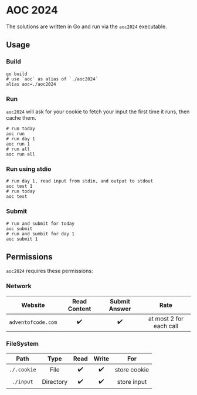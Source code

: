 # AOC 2024

The solutions are written in Go and run via the `aoc2024` executable.

## Usage

### Build

```shell
go build
# use `aoc` as alias of `./aoc2024`
alias aoc=./aoc2024
```

### Run

`aoc2024` will ask for your cookie to fetch your input the first time it runs, then cache them.

```shell
# run today
aoc run
# run day 1
aoc run 1
# run all
aoc run all
```

### Run using stdio

```shell
# run day 1, read input from stdin, and output to stdout
aoc test 1
# run today
aoc test
```

### Submit

```shell
# run and submit for today
aoc submit
# run and sumbit for day 1
aoc submit 1
```

## Permissions

`aoc2024` requires these permissions:

### Network

|      Website       | Read Content | Submit Answer |          Rate           |
|:------------------:|:------------:|:-------------:|:-----------------------:|
| `adventofcode.com` |      ✔️      |      ✔️       | at most 2 for each call |

### FileSystem

|    Path     |   Type    | Read | Write |     For      |
|:-----------:|:---------:|:----:|:-----:|:------------:|
| `./.cookie` |   File    |  ✔️  |  ✔️   | store cookie |
|  `./input`  | Directory |  ✔️  |  ✔️   | store input  |
